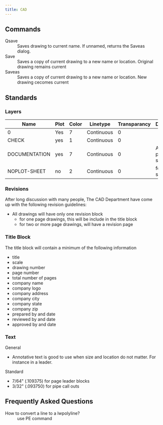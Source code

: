 ```yaml
---
title: CAD
---
```


## Commands

<dl>
  <dt>Qsave</dt>
  <dd>Saves drawing to current name.  If unnamed, returns the Saveas dialog.</dd>
  <dt>Save</dt>
  <dd>Saves a copy of current drawing to a new name or location. Original drawing remains current</dd>
  <dt>Saveas</dt>
  <dd>Saves a copy of current drawing to a new name or location.  New drawing cecomes current</dd>
</dl>

## Standards

### Layers

| Name            | Plot     | Color     | Linetype     | Transparancy     | Description               |
| --------------- | -------- | --------- | ------------ | ---------------- | ------------------------- |
| 0               | Yes      | 7         | Continuous   | 0                |                           |
| CHECK           | yes      | 1         | Continuous   | 0                |                           |
| DOCUMENTATION   | yes      | 7         | Continuous   | 0                | All paperwork scaned in   |
| NOPLOT-SHEET    | no       | 2         | Continuous   | 0                | footprint of sheet        |


### Revisions

After long discussion with many people, The CAD Department have come up with
the following revision guidelines:

- All drawings will have only one revision block
    - for one page drawings, this will be include in the title block
    - for two or more page drawings, will have a revision page

### Title Block

The title block will contain a minimum of the following information

- title
- scale
- drawing number
- page number
- total number of pages
- company name
- company logo
- company address
- company city
- company state
- company zip
- prepared by and date
- reviewed by and date
- approved by and date

### Text

General

* Annotative text is good to use when size and location do not matter.  For
  instance in a leader.

Standard

* 7/64" (.109375) for page leader blocks
* 3/32" (.093750) for pipe call outs

## Frequently Asked Questions

<dl>
  <dt>How to convert a line to a lwpolyline?</dt>
  <dd>use PE command</dd>
</dl>

